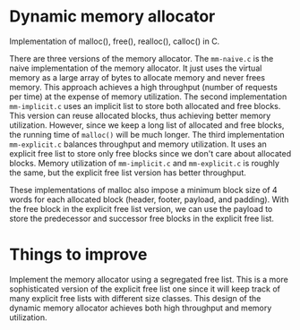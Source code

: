 # Dynamic memory allocator

Implementation of malloc(), free(), realloc(), calloc() in C. 

There are three versions of the memory allocator. The `mm-naive.c` is the naive implementation of the memory allocator. It just uses the virtual memory as a large array of bytes to allocate memory and never frees memory. This approach achieves a high throughput (number of requests per time) at the expense of memory utilization. The second implementation `mm-implicit.c` uses an implicit list to store both allocated and free blocks. This version can reuse allocated blocks, thus achieving better memory utilization. However, since we keep a long list of allocated and free blocks, the running time of `malloc()` will be much longer. The third implementation `mm-explicit.c` balances throughput and memory utilization. It uses an explicit free list to store only free blocks since we don't care about allocated blocks. Memory utilization of `mm-implicit.c` and `mm-explicit.c` is roughly the same, but the explicit free list version has better throughput.

These implementations of malloc also impose a minimum block size of 4 words for each allocated block (header, footer, payload, and padding). With the free block in the explicit free list version, we can use the payload to store the predecessor and successor free blocks in the explicit free list.

# Things to improve

Implement the memory allocator using a segregated free list. This is a more sophisticated version of the explicit free list one since it will keep track of many explicit free lists with different size classes. This design of the dynamic memory allocator achieves both high throughput and memory utilization.
